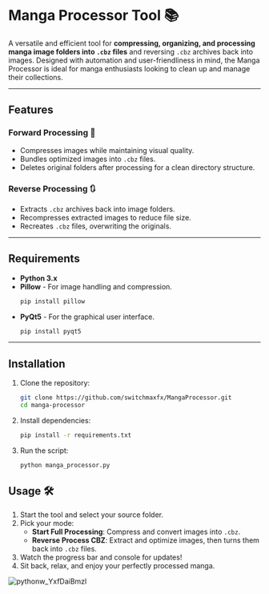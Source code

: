 # Manga Processor Tool 📚  

A versatile and efficient tool for **compressing, organizing, and processing manga image folders into `.cbz` files** and reversing `.cbz` archives back into images. Designed with automation and user-friendliness in mind, the Manga Processor is ideal for manga enthusiasts looking to clean up and manage their collections.  

---

## Features  

### Forward Processing 🔄  
- Compresses images while maintaining visual quality.  
- Bundles optimized images into `.cbz` files.  
- Deletes original folders after processing for a clean directory structure.  

### Reverse Processing 🔃  
- Extracts `.cbz` archives back into image folders.  
- Recompresses extracted images to reduce file size.  
- Recreates `.cbz` files, overwriting the originals.  

---

## Requirements
- **Python 3.x**
- **Pillow** - For image handling and compression.
    ```bash
   pip install pillow
- **PyQt5** - For the graphical user interface.
   ```bash
   pip install pyqt5

---

## Installation 

1. Clone the repository:
   ```bash
   git clone https://github.com/switchmaxfx/MangaProcessor.git
   cd manga-processor

2. Install dependencies:
   ```bash
   pip install -r requirements.txt

3. Run the script:
   ```bash
   python manga_processor.py

## **Usage** 🛠️  

1. Start the tool and select your source folder.  
2. Pick your mode:  
   - **Start Full Processing**: Compress and convert images into `.cbz`.  
   - **Reverse Process CBZ**: Extract and optimize images, then turns them back into `.cbz` files.  
3. Watch the progress bar and console for updates! 
4. Sit back, relax, and enjoy your perfectly processed manga. 

![pythonw_YxfDaiBmzl](https://github.com/user-attachments/assets/b8de3407-1e94-44e2-9b79-f87c5b961c90)

